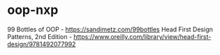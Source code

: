 # oop-nxp


99 Bottles of OOP - https://sandimetz.com/99bottles
Head First Design Patterns, 2nd Edition - https://www.oreilly.com/library/view/head-first-design/9781492077992
